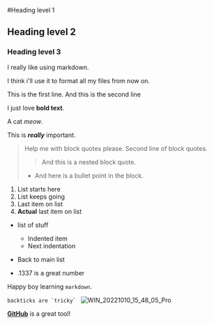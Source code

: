 
#Heading level 1
## Heading level 2

### Heading level 3

I really like using markdown.

I think i'll use it to format all my files from now on.

This is the first line.
And this is the second line

I just love **bold text**.

A cat *meow*.

This is ***really*** important.

>Help me with block quotes please.
>Second line of block quotes.
>>And this is a nested block quote.
> - And here is a bullet point in the block.

1. List starts here
2. List keeps going
4. Last item on list
3. **Actual** last item on list

- list of stuff
  - Indented item
  - Next indentation
- Back to main list 

- \.1337 is a great number

Happy boy learning `markdown`.

``backticks are `tricky` ``
![WIN_20221010_15_48_05_Pro](https://user-images.githubusercontent.com/118224262/201944243-f17e41c8-3b96-417a-90d7-d08c90585194.jpg)

**[GitHub](https://github.com/)** is a great tool!

